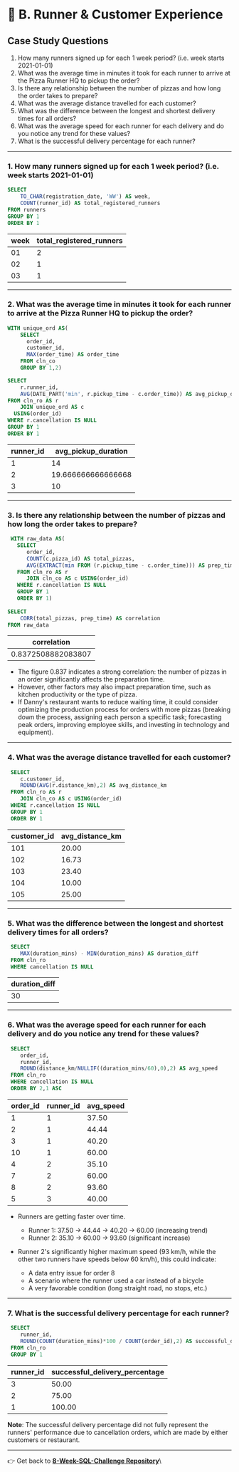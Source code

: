 # 🏃 B. Runner & Customer Experience

## Case Study Questions

1. How many runners signed up for each 1 week period? (i.e. week starts 2021-01-01)
2. What was the average time in minutes it took for each runner to arrive at the Pizza Runner HQ to pickup the order?
3. Is there any relationship between the number of pizzas and how long the order takes to prepare?
4. What was the average distance travelled for each customer?
5. What was the difference between the longest and shortest delivery times for all orders?
6. What was the average speed for each runner for each delivery and do you notice any trend for these values?
7. What is the successful delivery percentage for each runner?

---
###  1. How many runners signed up for each 1 week period? (i.e. week starts 2021-01-01)
```SQL
SELECT
    TO_CHAR(registration_date, 'WW') AS week,
    COUNT(runner_id) AS total_registered_runners
FROM runners
GROUP BY 1
ORDER BY 1
```
| week | total_registered_runners |
| ---- | ------------------------ |
| 01   | 2                        |
| 02   | 1                        |
| 03   | 1                        |

---
###  2. What was the average time in minutes it took for each runner to arrive at the Pizza Runner HQ to pickup the order?
```SQL
WITH unique_ord AS(
	SELECT
      order_id,
      customer_id,
      MAX(order_time) AS order_time
	FROM cln_co
	GROUP BY 1,2)

SELECT
    r.runner_id,
    AVG(DATE_PART('min', r.pickup_time - c.order_time)) AS avg_pickup_duration    
FROM cln_ro AS r 
	JOIN unique_ord AS c 
  USING(order_id)
WHERE r.cancellation IS NULL
GROUP BY 1
ORDER BY 1
```
| runner_id | avg_pickup_duration |
| --------- | ------------------- |
| 1         | 14                  |
| 2         | 19.666666666666668  |
| 3         | 10                  |

---
###  3. Is there any relationship between the number of pizzas and how long the order takes to prepare?
```SQL
 WITH raw_data AS(    
   SELECT
      order_id,
      COUNT(c.pizza_id) AS total_pizzas,
      AVG(EXTRACT(min FROM (r.pickup_time - c.order_time))) AS prep_time
   FROM cln_ro AS r 
      JOIN cln_co AS c USING(order_id)
   WHERE r.cancellation IS NULL
   GROUP BY 1
   ORDER BY 1)
 
SELECT 
    CORR(total_pizzas, prep_time) AS correlation
FROM raw_data
```
| correlation        |
| ------------------ |
| 0.8372508882083807 |

- The figure 0.837 indicates a strong correlation: the number of pizzas in an order significantly affects the preparation time.
- However, other factors may also impact preparation time, such as kitchen productivity or the type of pizza.
- If Danny's restaurant wants to reduce waiting time, it could consider optimizing the production process for orders with more pizzas (breaking down the process, assigning each person a specific task; forecasting peak orders, improving employee skills, and investing in technology and equipment).

---
###  4. What was the average distance travelled for each customer?
```SQL
 SELECT
    c.customer_id,
    ROUND(AVG(r.distance_km),2) AS avg_distance_km
 FROM cln_ro AS r 
    JOIN cln_co AS c USING(order_id)
 WHERE r.cancellation IS NULL
 GROUP BY 1
 ORDER BY 1
```
| customer_id | avg_distance_km |
| ----------- | --------------- |
| 101         | 20.00           |
| 102         | 16.73           |
| 103         | 23.40           |
| 104         | 10.00           |
| 105         | 25.00           |
---
###  5. What was the difference between the longest and shortest delivery times for all orders?
```SQL
 SELECT
	MAX(duration_mins) - MIN(duration_mins) AS duration_diff
 FROM cln_ro 
 WHERE cancellation IS NULL
```
| duration_diff |
| ------------- |
| 30            |

---
###  6. What was the average speed for each runner for each delivery and do you notice any trend for these values?
```SQL
 SELECT
    order_id,
    runner_id,
    ROUND(distance_km/NULLIF((duration_mins/60),0),2) AS avg_speed
 FROM cln_ro 
 WHERE cancellation IS NULL
 ORDER BY 2,1 ASC
```
| order_id | runner_id | avg_speed |
| -------- | --------- | --------- |
| 1        | 1         | 37.50     |
| 2        | 1         | 44.44     |
| 3        | 1         | 40.20     |
| 10       | 1         | 60.00     |
| 4        | 2         | 35.10     |
| 7        | 2         | 60.00     |
| 8        | 2         | 93.60     |
| 5        | 3         | 40.00     |

- Runners are getting faster over time.
  - Runner 1: 37.50 → 44.44 → 40.20 → 60.00 (increasing trend)
  - Runner 2: 35.10 → 60.00 → 93.60 (significant increase)

- Runner 2's significantly higher maximum speed (93 km/h, while the other two runners have speeds below 60 km/h), this could indicate:
  - A data entry issue for order 8
  - A scenario where the runner used a car instead of a bicycle
  - A very favorable condition (long straight road, no stops, etc.)
    
---
###  7. What is the successful delivery percentage for each runner?
```SQL
 SELECT
    runner_id,
    ROUND(COUNT(duration_mins)*100 / COUNT(order_id),2) AS successful_delivery_percentage
 FROM cln_ro 
 GROUP BY 1
```
| runner_id | successful_delivery_percentage |
| --------- | ------------------------------ |
| 3         | 50.00                          |
| 2         | 75.00                          |
| 1         | 100.00                         |

**Note**: The successful delivery percentage did not fully represent the runners' performance due to cancellation orders, which are made by either customers or restaurant.

---
👉 Get back to [**8-Week-SQL-Challenge Repository**](https://github.com/PHAMTHUYDUYEN/8-week-SQL-Challenge)\
